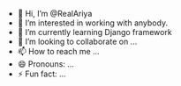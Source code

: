 - 👋 Hi, I’m @RealAriya
- 👀 I’m interested in working with anybody.
- 🌱 I’m currently learning Django framework
- 💞️ I’m looking to collaborate on ...
- 📫 How to reach me ...
- 😄 Pronouns: ...
- ⚡ Fun fact: ...

<!---
RealAriya/RealAriya is a ✨ special ✨ repository because its `README.md` (this file) appears on your GitHub profile.
You can click the Preview link to take a look at your changes.
--->
